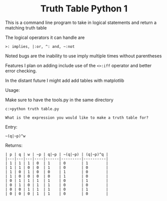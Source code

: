 <center> <h1>Truth Table Python 1</h1> </center>

This is a command line program to take in logical statements and return a matching truth table

The logical operators it can handle are 
```
>: implies, |:or, ^: and, ~:not
```
Noted bugs are the inability to use imply multiple times without parentheses

Features I plan on adding include use of the ```<>:iff``` operator and better error checking.

In the distant future I might add add tables with matplotlib

Usage:

Make sure to have the tools.py in the same directory

```
c:>python truth table.py

What is the expression you would like to make a truth table for?

```
Entry:
```
~(q|~p)^w
```

Returns:

```
| p | q | w | ~p | q|~p | ~(q|~p) | (q|~p)^q |
|---|---|---|----|------|---------|----------|
| 1 | 1 | 1 | 0  | 1    | 0       | 1        |
| 1 | 1 | 0 | 0  | 1    | 0       | 0        |
| 1 | 0 | 1 | 0  | 0    | 1       | 0        |
| 1 | 0 | 0 | 0  | 0    | 1       | 0        |
| 0 | 1 | 1 | 1  | 1    | 0       | 1        |
| 0 | 1 | 0 | 1  | 1    | 0       | 0        |
| 0 | 0 | 1 | 1  | 1    | 0       | 1        |
| 0 | 0 | 0 | 1  | 1    | 0       | 0        |
```




